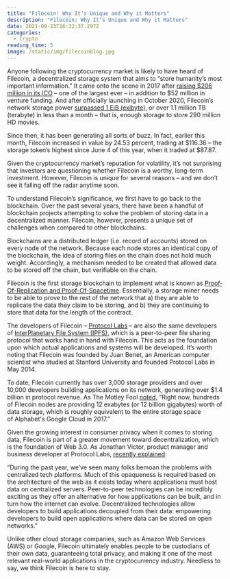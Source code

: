 ```yaml
---
title: "Filecoin: Why It’s Unique and Why it Matters"
description: "Filecoin: Why It’s Unique and Why it Matters"
date: 2021-09-23T16:32:37.297Z
categories:
  - Crypto
reading_time: 5
image: /static/img/filecoinblog.jpg
---
```

Anyone following the cryptocurrency market is likely to have heard of Filecoin, a decentralized storage system that aims to “store humanity’s most important information.” It came onto the scene in 2017 after [raising $206 million in its ICO](https://www.coindesk.com/200-million-60-minutes-filecoin-ico-rockets-record-amid-tech-issues) – one of the largest ever – in addition to $52 million in venture funding. And after officially launching in October 2020, Filecoin’s network storage power [surpassed 1 EiB (exibyte),](https://twitter.com/Filecoin/status/1330905009760981000?ref_src=twsrc%5Etfw%7Ctwcamp%5Etweetembed%7Ctwterm%5E1330905009760981000%7Ctwgr%5E%7Ctwcon%5Es1_&ref_url=https%3A%2F%2Fforkast.news%2Fwhat-is-filecoin-decentralized-cloud-data-storage%2F) or over 1.1 million TB (terabyte) in less than a month – that is, enough storage to store 290 million HD movies. 



Since then, it has been generating all sorts of buzz. In fact, earlier this month, Filecoin increased in value by 24.53 percent, trading at $116.36 – the storage token’s highest since June 4 of this year, when it traded at $87.87. 



Given the cryptocurrency market’s reputation for volatility, it’s not surprising that investors are questioning whether Filecoin is a worthy, long-term investment. However, Filecoin is unique for several reasons – and we don’t see it falling off the radar anytime soon. 



To understand Filecoin’s significance, we first have to go back to the blockchain. Over the past several years, there have been a handful of blockchain projects attempting to solve the problem of storing data in a decentralized manner. Filecoin, however, presents a unique set of challenges when compared to other blockchains.  



Blockchains are a distributed ledger (i.e. record of accounts) stored on every node of the network. Because each node stores an identical copy of the blockchain, the idea of storing files on the chain does not hold much weight. Accordingly, a mechanism needed to be created that allowed data to be stored off the chain, but verifiable on the chain.  



Filecoin is the first storage blockchain to implement what is known as [Proof-Of-Replication and Proof-Of-Spacetime](https://filecoin.io/blog/filecoin-proof-system/). Essentially, a storage miner needs to be able to prove to the rest of the network that a) they are able to replicate the data they claim to be storing, and b) they are continuing to store that data for the length of the contract.  



The developers of Filecoin – [Protocol Labs](https://protocol.ai/) – are also the same developers of [InterPlanetary File System (IPFS)](https://ipfs.io/), which is a peer-to-peer file sharing protocol that works hand in hand with Filecoin. This acts as the foundation upon which actual applications and systems will be developed. It’s worth noting that Filecoin was founded by Juan Benet, an American computer scientist who studied at Stanford University and founded Protocol Labs in May 2014. 



To date, Filecoin currently has over 3,000 storage providers and over 10,000 developers building applications on its network, generating over $1.4 billion in protocol revenue. As The Motley Fool [noted](https://www.fool.com/investing/2021/09/07/why-cryptocurrency-filecoin-is-plunging-today/), “Right now, hundreds of Filecoin nodes are providing 12 exabytes (or 12 billion gigabytes) worth of data storage, which is roughly equivalent to the entire storage space of Alphabet's Google Cloud in 2017.”



Given the growing interest in consumer privacy when it comes to storing data, Filecoin is part of a greater movement toward decentralization, which is the foundation of Web 3.0. As Jonathan Victor, product manager and business developer at Protocol Labs, [recently explained](https://thenewstack.io/web3-storage-free-decentralized-storage-on-filecoin/): 



“During the past year, we’ve seen many folks bemoan the problems with centralized tech platforms. Much of this opaqueness is required based on the architecture of the web as it exists today where applications must host data on centralized servers. Peer-to-peer technologies can be incredibly exciting as they offer an alternative for how applications can be built, and in turn how the internet can evolve. Decentralized technologies allow developers to build applications decoupled from their data: empowering developers to build open applications where data can be stored on open networks.”



Unlike other cloud storage companies, such as Amazon Web Services (AWS) or Google, Filecoin ultimately enables people to be custodians of their own data, guaranteeing total privacy, and making it one of the most relevant real-world applications in the cryptocurrency industry. Needless to say, we think Filecoin is here to stay.